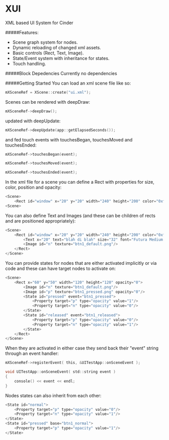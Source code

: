 XUI
================

XML based UI System for Cinder

#####Features:
* Scene graph system for nodes.
* Dynamic reloading of changed xml assets.
* Basic controls (Rect, Text, Image).
* State/Event system with inheritance for states.
* Touch handling.

#####Block Depedencies
Currently no dependencies

#####Getting Started
You can load an xml scene file like so:

```c
mXSceneRef = XScene::create("ui.xml");
```

Scenes can be rendered with deepDraw:

```c
mXSceneRef->deepDraw();
```

updated with deepUpdate:

```c
mXSceneRef->deepUpdate(app::getElapsedSeconds());
```

and fed touch events with touchesBegan, touchesMoved and touchesEnded:

```c
mXSceneRef->touchesBegan(event);

mXSceneRef->touchesMoved(event);

mXSceneRef->touchesEnded(event);
```

In the xml file for a scene you can define a Rect with properties for size, color, position and opacity:

```c
<Scene>
    <Rect id="window" x="20" y="20" width="240" height="200" color="0xff00ffff" opacity="0.2"/>
<Scene>
```

You can also define Text and Images (and these can be children of rects and are positioned appropriately):

```c
<Scene>
    <Rect id="window" x="20" y="20" width="240" height="200" color="0xff00ffff" opacity="0.2">
        <Text x="20" text="blah di blah" size="32" font="Futura Medium.ttf"/>
        <Image id="n" texture="btn1_default.png"/>
    </Rect>
</Scene>
```

You can provide states for nodes that are either activated implicitly or via code and these can have target nodes to activate on:

```c
<Scene>
    <Rect x="60" y="50" width="120" height="120" opacity="0">
        <Image id="n" texture="btn1_default.png"/>
        <Image id="p" texture="btn1_pressed.png" opacity="0"/>
        <State id="pressed" event="btn1_pressed">
            <Property target="p" type="opacity" value="1"/>
            <Property target="n" type="opacity" value="0"/>
        </State>
        <State id="released" event="btn1_released">
            <Property target="p" type="opacity" value="0"/>
            <Property target="n" type="opacity" value="1"/>
        </State>
    </Rect>
</Scene>
```

When they are activated in either case they send back their "event" string through an event handler:

```c
mXSceneRef->registerEvent( this, &UITestApp::onSceneEvent );

void UITestApp::onSceneEvent( std::string event )
{
    console() << event << endl;
}
```

Nodes states can also inherit from each other:

```c
<State id="normal">
    <Property target="p" type="opacity" value="0"/>
    <Property target="n" type="opacity" value="1"/>
</State>
<State id="pressed" base="btn1_normal">
    <Property target="p" type="opacity" value="1"/>
</State>
```